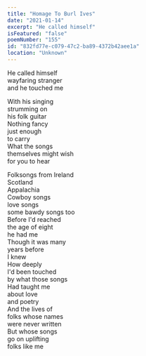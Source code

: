 ```yaml
---
title: "Homage To Burl Ives"
date: "2021-01-14"
excerpt: "He called himself"
isFeatured: "false"
poemNumber: "155"
id: "832fd77e-c079-47c2-ba89-4372b42aee1a"
location: "Unknown"
---
```


He called himself  
 wayfaring stranger  
 and he touched me

With his singing  
 strumming on  
 his folk guitar  
Nothing fancy  
 just enough  
 to carry  
What the songs  
 themselves might wish  
 for you to hear

Folksongs from Ireland  
 Scotland  
 Appalachia  
Cowboy songs  
 love songs  
 some bawdy songs too  
Before I'd reached  
 the age of eight  
 he had me  
Though it was many  
 years before  
 I knew  
How deeply  
 I'd been touched  
 by what those songs  
Had taught me  
 about love  
 and poetry  
And the lives of  
 folks whose names  
 were never written  
But whose songs  
 go on uplifting  
 folks like me
